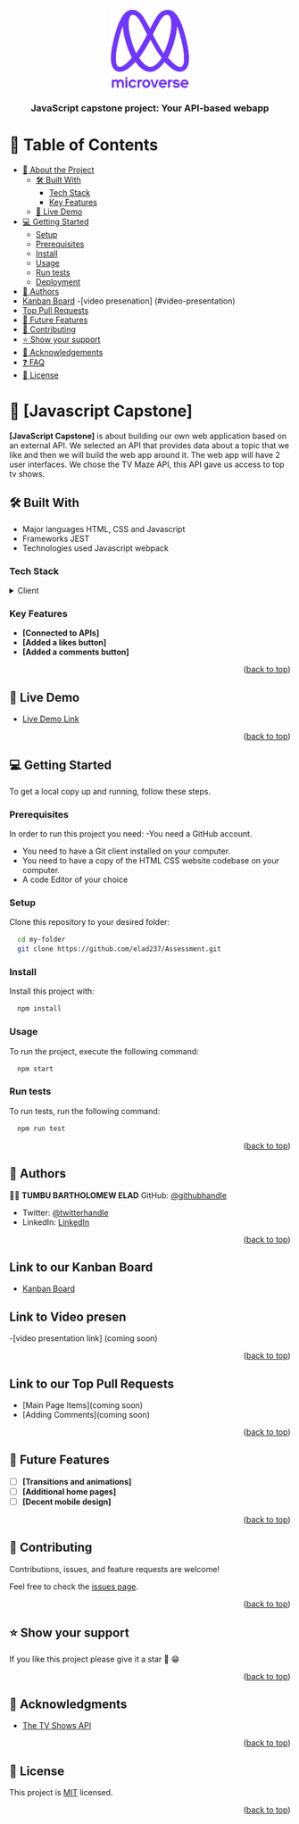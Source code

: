 <a name="readme-top"></a>

<div align="center">

  <img src="murple_logo.png" alt="logo" width="140"  height="auto" />
  <br/>

  <h3><b>JavaScript capstone project: Your API-based webapp</b></h3>

</div>

# 📗 Table of Contents

- [📖 About the Project](#about-project)
  - [🛠 Built With](#built-with)
    - [Tech Stack](#tech-stack)
    - [Key Features](#key-features)
  - [🚀 Live Demo](#live-demo)
- [💻 Getting Started](#getting-started)
  - [Setup](#setup)
  - [Prerequisites](#prerequisites)
  - [Install](#install)
  - [Usage](#usage)
  - [Run tests](#run-tests)
  - [Deployment](#triangular_flag_on_post-deployment)
- [👥 Authors](#authors)
- [Kanban Board](#kanban-board)
-[video presenation] (#video-presentation)
- [Top Pull Requests](#pull-requests)
- [🔭 Future Features](#future-features)
- [🤝 Contributing](#contributing)
- [⭐️ Show your support](#support)
- [🙏 Acknowledgements](#acknowledgements)
- [❓ FAQ](#faq)
- [📝 License](#license)

# 📖 [Javascript Capstone] <a name="about-project"></a>

**[JavaScript Capstone]** is about building our own web application based on an external API. We selected an API that provides data about a topic that we like and then we will build the web app around it. The web app will have 2 user interfaces.
We chose the TV Maze API, this API gave us access to top tv shows.

## 🛠 Built With <a name="built-with"></a>
- Major languages HTML, CSS and Javascript
- Frameworks JEST
- Technologies used Javascript webpack

### Tech Stack <a name="tech-stack"></a>

<details>
  <summary>Client</summary>
  <ul>
    <li><a href="https://www.javascript.com/">JavaScript</a></li>
    <li><a href="https://css-tricks.com/">CSS</a></li>
    <li><a href="https://html.com/">HTML</a></li>
    <li><a href="https://webpack.js.org/">Webpack</a></li>
  </ul>
</details>

### Key Features <a name="key-features"></a>

- **[Connected to APIs]**
- **[Added a likes button]**
- **[Added a comments button]**

<p align="right">(<a href="#readme-top">back to top</a>)</p>

## 🚀 Live Demo <a name="live-demo"></a>

- [Live Demo Link](https://elad237.github.io/Assessment/dist/)

<p align="right">(<a href="#readme-top">back to top</a>)</p>

## 💻 Getting Started <a name="getting-started"></a>

To get a local copy up and running, follow these steps.

### Prerequisites

In order to run this project you need:
-You need a GitHub account.
- You need to have a Git client installed on your computer.
- You need to have a copy of the HTML CSS website codebase on your computer.
- A code Editor of your choice

### Setup

Clone this repository to your desired folder:

```sh
  cd my-folder
  git clone https://github.com/elad237/Assessment.git
```

### Install

Install this project with:

```sh
  npm install
```

### Usage

To run the project, execute the following command:

```sh
  npm start
```

### Run tests

To run tests, run the following command:

```sh
  npm run test
```

<p align="right">(<a href="#readme-top">back to top</a>)</p>

## 👥 Authors <a name="authors"></a>

👤👤 **TUMBU BARTHOLOMEW ELAD**
GitHub: [@githubhandle](https://github.com/elad237)
- Twitter: [@twitterhandle](https://twitter.com/Elad59380989)
- LinkedIn: [LinkedIn](https://www.linkedin.com/in/tumbu-elad-896ab2183/)


<p align="right">(<a href="#readme-top">back to top</a>)</p>

## Link to our Kanban Board <a name="kanban-board"></a>

- [Kanban Board](https://github.com/users/elad237/projects/6)

## Link to Video presen <a nametation="video-presentation"></a>

-[video presentation link] (coming soon)


<p align="right">(<a href="#readme-top">back to top</a>)</p>

## Link to our Top Pull Requests <a name="pull-requests"></a>

- [Main Page Items](coming soon)
- [Adding Comments](coming soon)

<p align="right">(<a href="#readme-top">back to top</a>)</p>

## 🔭 Future Features <a name="future-features"></a>

- [ ] **[Transitions and animations]**
- [ ] **[Additional home pages]**
- [ ] **[Decent mobile design]**

<p align="right">(<a href="#readme-top">back to top</a>)</p>

## 🤝 Contributing <a name="contributing"></a>

Contributions, issues, and feature requests are welcome!

Feel free to check the [issues page](https://github.com/elad237/Assessment/issues).

<p align="right">(<a href="#readme-top">back to top</a>)</p>


## ⭐️ Show your support <a name="support"></a>

If you like this project please give it a star 🌟 😁

<p align="right">(<a href="#readme-top">back to top</a>)</p>

## 🙏 Acknowledgments <a name="acknowledgements"></a>

* [The TV Shows API](https://www.tvmaze.com/api)

<p align="right">(<a href="#readme-top">back to top</a>)</p>

## 📝 License <a name="license"></a>

This project is [MIT](./LICENSE) licensed.

<p align="right">(<a href="#readme-top">back to top</a>)</p>
